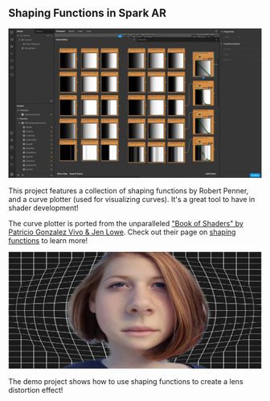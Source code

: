 ## Shaping Functions in Spark AR

![screenshot](screenshot.jpg)

This project features a collection of shaping functions by Robert Penner, and a curve plotter (used for visualizing curves). It's a great tool to have in shader development!

The curve plotter is ported from the unparalleled ["Book of Shaders" by Patricio Gonzalez Vivo & Jen Lowe](https://thebookofshaders.com/). Check out their page on [shaping functions](https://thebookofshaders.com/05/) to learn more!

![demo](demo.jpg)

The demo project shows how to use shaping functions to create a lens distortion effect!

